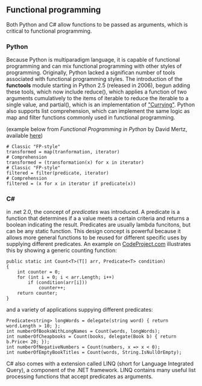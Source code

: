 ## Functional programming

Both Python and C# allow functions to be passed as arguments, which is critical to functional programming. 

### Python

Because Python is multiparadigm language, it is capable of functional programming and can mix functional programming with other styles of programming. 
Originally, Python lacked a significan number of tools associated with functional programming styles. The introduction of the **functools** module starting in Python 2.5 (released in 2006), begun adding these tools, which now include reduce(), which applies a function of two arguments cumulatively to the items of iterable to reduce the iterable to a single value, and partial(), which is an implementation of ["Currying"](https://en.wikipedia.org/wiki/Currying). Python also supports list comprehension, which can implement the same logic as map and filter functions commonly used in functional programming.


(example below from *Functional Programming in Python* by David Mertz, available [here](http://www.oreilly.com/programming/free/functional-programming-python.csp))
```
# Classic "FP-style"
transformed = map(tranformation, iterator)
# Comprehension
transformed = (transformation(x) for x in iterator)
# Classic "FP-style"
filtered = filter(predicate, iterator)
# Comprehension
filtered = (x for x in iterator if predicate(x))
```

### C# 

in .net 2.0, the concept of *predicates* was introduced. A predicate is a function that determines if a a value meets a certain criteria and returns a boolean indicating the result. Predicates are usually lambda funcitons, but can be any static function. This design concept is powerful because it allows more general functions to be reused for different specific uses by supplying different predicates. An example on [CodeProject.com](https://www.codeproject.com/Articles/375166/Functional-programming-in-Csharp#HOF) illustrates this by showing a generic counting function:
```
public static int Count<T>(T[] arr, Predicate<T> condition)
{
    int counter = 0;
    for (int i = 0; i < arr.Length; i++)
        if (condition(arr[i]))
            counter++;
    return counter;
}
```
and a variety of applications suppying different predicates:
```
Predicate<string> longWords = delegate(string word) { return word.Length > 10; };
int numberOfBooksWithLongNames = Count(words, longWords);
int numberOfCheapbooks = Count(books, delegate(Book b) { return b.Price< 20; });
int numberOfNegativeNumbers = Count(numbers, x => x < 0);
int numberOfEmptyBookTitles = Count(words, String.IsNullOrEmpty);
```

C# also comes with a extension called LINQ (short for Language Integrated Query), a component of the .NET framework. LINQ contains many useful list processing functions that accept predicates as arguments. 